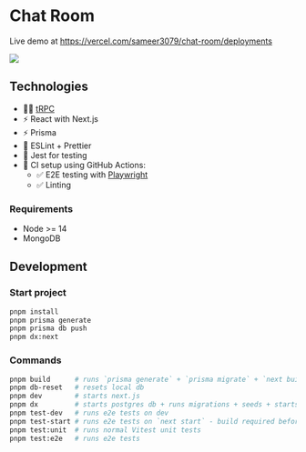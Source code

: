 # Chat Room

Live demo at https://vercel.com/sameer3079/chat-room/deployments

<picture>
  <source media="(prefers-color-scheme: dark)" srcset="https://github.com/Sameer3079/chat-room/actions/workflows/main.yml/badge.svg">
  <source media="(prefers-color-scheme: light)" srcset="https://github.com/Sameer3079/chat-room/actions/workflows/main.yml/badge.svg">
  <img  src="https://github.com/Sameer3079/chat-room/actions/workflows/main.yml/badge.svg">
</picture>

## Technologies

- 🧙‍♂️ [tRPC](https://trpc.io)
- ⚡ React with Next.js
- ⚡ Prisma
- 🎨 ESLint + Prettier
- 🧪 Jest for testing
- 💚 CI setup using GitHub Actions:
  - ✅ E2E testing with [Playwright](https://playwright.dev/)
  - ✅ Linting

### Requirements

- Node >= 14
- MongoDB

## Development

### Start project

```bash
pnpm install
pnpm prisma generate
pnpm prisma db push
pnpm dx:next
```

### Commands

```bash
pnpm build      # runs `prisma generate` + `prisma migrate` + `next build`
pnpm db-reset   # resets local db
pnpm dev        # starts next.js
pnpm dx         # starts postgres db + runs migrations + seeds + starts next.js
pnpm test-dev   # runs e2e tests on dev
pnpm test-start # runs e2e tests on `next start` - build required before
pnpm test:unit  # runs normal Vitest unit tests
pnpm test:e2e   # runs e2e tests
```
